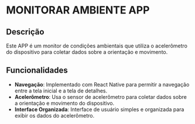 # MONITORAR AMBIENTE APP

## Descrição
Este APP é um monitor de condições ambientais que utiliza o acelerômetro do dispositivo para coletar dados sobre a orientação e movimento.

## Funcionalidades
- **Navegação**: Implementado com React Native para permitir a navegação entre a tela inicial e a tela de detalhes.
- **Acelerômetro**: Usa o sensor de acelerômetro para coletar dados sobre a orientação e movimento do dispositivo.
- **Interface Organizada**: Interface de usuário simples e organizada para exibir os dados do acelerômetro.